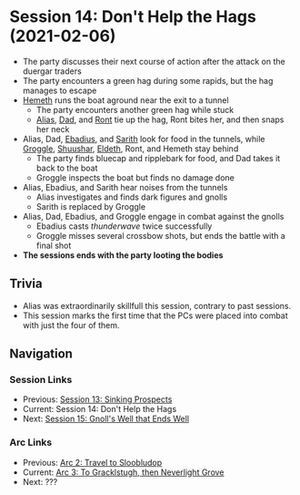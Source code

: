 # Session 14: Don't Help the Hags (2021-02-06)
* The party discusses their next course of action after the attack on the duergar traders
* The party encounters a green hag during some rapids, but the hag manages to escape
* [Hemeth](../../characters/party/hemeth.md) runs the boat aground near the exit to a tunnel
    * The party encounters another green hag while stuck
    * [Alias](../../characters/pcs/alias.md), [Dad](../../characters/pcs/dad.md), and [Ront](../../characters/party/ront.md) tie up the hag, Ront bites her, and then snaps her neck
* Alias, Dad, [Ebadius](../../characters/pcs/ebadius.md), and [Sarith](../../characters/party/sarith.md) look for food in the tunnels, while [Groggle](../../characters/pcs/groggle.md), [Shuushar](../../characters/party/shuushar.md), [Eldeth](../../characters/party/eldeth.md), Ront, and Hemeth stay behind
    * The party finds bluecap and ripplebark for food, and Dad takes it back to the boat
    * Groggle inspects the boat but finds no damage done
* Alias, Ebadius, and Sarith hear noises from the tunnels
    * Alias investigates and finds dark figures and gnolls
    * Sarith is replaced by Groggle
* Alias, Dad, Ebadius, and Groggle engage in combat against the gnolls
    * Ebadius casts *thunderwave* twice successfully
    * Groggle misses several crossbow shots, but ends the battle with a final shot
* **The sessions ends with the party looting the bodies**

## Trivia
* Alias was extraordinarily skillfull this session, contrary to past sessions.
* This session marks the first time that the PCs were placed into combat with just the four of them.

## Navigation
### Session Links
* Previous: [Session 13: Sinking Prospects](session13-2021-01-16.md)
* Current: Session 14: Don't Help the Hags
* Next: [Session 15: Gnoll's Well that Ends Well](session15-2021-02-20.md)

### Arc Links
* Previous: [Arc 2: Travel to Sloobludop](../arc02/info.md)
* Current: [Arc 3: To Gracklstugh, then Neverlight Grove](info.md)
* Next: ???
